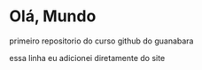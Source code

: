 # Olá, Mundo
primeiro repositorio do curso github do guanabara

essa linha eu adicionei diretamente do site
